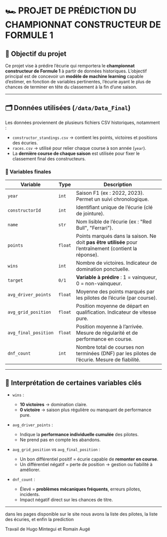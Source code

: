 # 🏎️ PROJET DE PRÉDICTION DU CHAMPIONNAT CONSTRUCTEUR DE FORMULE 1

## 🎯 Objectif du projet

Ce projet vise à prédire l’écurie qui remportera le **championnat constructeur de Formule 1** à partir de données historiques.
L’objectif principal est de concevoir un **modèle de machine learning** capable d’estimer, en fonction de variables pertinentes, l’écurie ayant le plus de chances de terminer en tête du classement à la fin d’une saison.

---

## 🗂️ Données utilisées (`/data/Data_Final`)

Les données proviennent de plusieurs fichiers CSV historiques, notamment :

* `constructor_standings.csv` → contient les points, victoires et positions des écuries.
* `races.csv` → utilisé pour relier chaque course à son année (`year`).
* La **dernière course de chaque saison** est utilisée pour fixer le classement final des constructeurs.

### 🧾 Variables finales

| Variable             | Type    | Description                                                                                             |
| -------------------- | ------- | ------------------------------------------------------------------------------------------------------- |
| `year`               | `int`   | Saison F1 (ex : 2022, 2023). Permet un suivi chronologique.                                             |
| `constructorId`      | `int`   | Identifiant unique de l’écurie (clé de jointure).                                                       |
| `name`               | `str`   | Nom lisible de l’écurie (ex : "Red Bull", "Ferrari").                                                   |
| `points`             | `float` | Points marqués dans la saison. Ne doit **pas être utilisée** pour l’entraînement (contient la réponse). |
| `wins`               | `int`   | Nombre de victoires. Indicateur de domination ponctuelle.                                               |
| `target`             | `0/1`   | **Variable à prédire** : 1 = vainqueur, 0 = non-vainqueur.                                              |
| `avg_driver_points`  | `float` | Moyenne des points marqués par les pilotes de l’écurie (par course).                                    |
| `avg_grid_position`  | `float` | Position moyenne de départ en qualification. Indicateur de vitesse pure.                                |
| `avg_final_position` | `float` | Position moyenne à l’arrivée. Mesure de régularité et de performance en course.                         |
| `dnf_count`          | `int`   | Nombre total de courses non terminées (DNF) par les pilotes de l’écurie. Mesure de fiabilité.           |

---

## 🧠 Interprétation de certaines variables clés

* `wins` :

  * **10 victoires** → domination claire.
  * **0 victoire** → saison plus régulière ou manquant de performance pure.

* `avg_driver_points` :

  * Indique la **performance individuelle cumulée** des pilotes.
  * Ne prend pas en compte les abandons.

* `avg_grid_position` vs `avg_final_position` :

  * Un bon différentiel positif = écurie capable de **remonter en course**.
  * Un différentiel négatif = perte de position → gestion ou fiabilité à améliorer.

* `dnf_count` :

  * Élevé = **problèmes mécaniques fréquents**, erreurs pilotes, incidents.
  * Impact négatif direct sur les chances de titre.

---

dans les pages disponible sur le site nous avons la liste des pilotes, la liste des écuries, et enfin la prediction

Travail de Hugo Mintegui et Romain Augé

